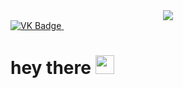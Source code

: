 
<div id="header" align="center">
  <img src=https://media.giphy.com/media/eFvs5iE6a6ntVIRaEN/giphy.gif>
</div>
 <a href="https://vk.com/08lipton_08">
 <img src="https://img.shields.io/badge/VK-blue?style=for-the-badge&logo=VK&logoColor=white" alt="VK Badge"/>
  </a>
</div>
<img src="https://komarev.com/ghpvc/?username=0Pico0-github-username&style=flat-square&color=blue" alt=""/>
<h1>
  hey there
  <img src="https://media.giphy.com/media/hvRJCLFzcasrR4ia7z/giphy.gif" width="30px"/>
</h1>
